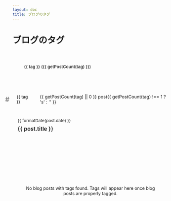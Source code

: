 ```yaml
---
layout: doc
title: ブログのタグ
---
```


# ブログのタグ

<script setup>
import { data as posts } from './posts.data.js'
import { ref, computed, onMounted } from 'vue'

// Debug helper - check if posts data is loaded
onMounted(() => {
  console.log('Posts loaded:', posts.length)
  console.log('Posts with tags:', posts.filter(p => p.tags && p.tags.length > 0).length)
})

// Extract all unique tags from posts
const allTags = computed(() => {
  const tags = new Set()
  if (posts && posts.length) {
    posts.forEach(post => {
      if (post.tags && Array.isArray(post.tags)) {
        post.tags.forEach(tag => {
          // Handle both string tags and Docusaurus-style tag objects
          const tagValue = typeof tag === 'object' && tag.label ? tag.label : tag
          if (tagValue) tags.add(tagValue)
        })
      }
    })
  }
  return Array.from(tags).sort()
})

// Group posts by tag
const postsByTag = computed(() => {
  const result = {}
  allTags.value.forEach(tag => {
    result[tag] = posts.filter(post => {
      if (!post.tags || !Array.isArray(post.tags)) return false
      
      return post.tags.some(postTag => {
        // Handle both string tags and Docusaurus-style tag objects
        if (typeof postTag === 'object' && postTag.label) {
          return postTag.label === tag
        }
        return postTag === tag
      })
    })
  })
  return result
})

// Count posts for each tag
const getPostCount = (tag) => {
  return postsByTag.value[tag] ? postsByTag.value[tag].length : 0
}

// Format date in locale-aware format
const formatDate = (date) => {
  if (!date) return ''
  return new Date(date).toLocaleDateString(undefined, {
    year: 'numeric',
    month: 'short', 
    day: 'numeric'
  })
}

// Function to generate tag badge colors based on tag name
// This creates a unique but consistent color for each tag
const getTagColor = (tag) => {
  let hash = 0;
  for (let i = 0; i < tag.length; i++) {
    hash = tag.charCodeAt(i) + ((hash << 5) - hash);
  }
  
  // Generate hue value between 0 and 360
  const hue = hash % 360;
  // Use a consistent saturation and lightness
  return `hsl(${hue}, 70%, 65%)`;
}
</script>

<div v-if="allTags && allTags.length > 0">
  <div class="tags-overview">
    <div class="tag-badges">
      <a 
        v-for="tag in allTags" 
        :key="tag" 
        :href="`#${tag}`" 
        class="tag-badge"
        :style="{ backgroundColor: getTagColor(tag) }"
      >
        {{ tag }} ({{ getPostCount(tag) }})
      </a>
    </div>
  </div>

  <div class="tags-container">
<div v-for="tag in allTags" :key="tag" class="tag-section">
  <h2 :id="tag" class="tag-heading">
    <span 
      class="tag-badge"
      :style="{ backgroundColor: getTagColor(tag) || '#ccc' }"
    >{{ tag }}</span>
    <span class="tag-count">
      {{ getPostCount(tag) || 0 }} post{{ getPostCount(tag) !== 1 ? 's' : '' }}
    </span>
  </h2>

  <ul class="post-list" v-if="postsByTag[tag]">
    <li v-for="(post, index) in postsByTag[tag]" :key="post.url || index" class="post-item">
      <div class="post-meta">
        <span class="post-date">{{ formatDate(post.date) }}</span>
      </div>
      <a :href="post.url" class="post-title">{{ post.title }}</a>
    </li>
  </ul>
</div>
</div>
</div>
<div v-else class="no-tags-message">
  <p>No blog posts with tags found. Tags will appear here once blog posts are properly tagged.</p>
</div>

<style>
/* Tags overview section */
.tags-overview {
  margin: 2rem 0;
  padding: 1.5rem;
  border-radius: 8px;
  background-color: var(--vp-c-bg-soft);
}

.tag-badges {
  display: flex;
  flex-wrap: wrap;
  gap: 0.5rem;
}

.tag-badge {
  display: inline-block;
  padding: 0.3rem 0.8rem;
  border-radius: 20px;
  font-size: 0.85rem;
  font-weight: 500;
  color: var(--vp-c-white);
  text-decoration: none;
  transition: transform 0.2s ease, box-shadow 0.2s ease;
}

.tag-badge:hover {
  transform: translateY(-2px);
  box-shadow: 0 3px 8px rgba(0, 0, 0, 0.1);
}

/* Tag sections */
.tags-container {
  margin-top: 3rem;
}

.tag-section {
  margin-bottom: 3rem;
  padding-bottom: 2rem;
  border-bottom: 1px solid var(--vp-c-divider);
}

.tag-section:last-child {
  border-bottom: none;
}

.tag-heading {
  display: flex;
  align-items: center;
  margin-bottom: 1.5rem;
  position: relative;
}

.tag-heading::before {
  content: "#";
  position: absolute;
  left: -1.5rem;
  color: var(--vp-c-brand);
  opacity: 0.5;
}

.tag-count {
  margin-left: 1rem;
  font-size: 0.9rem;
  color: var(--vp-c-text-2);
  font-weight: normal;
}

/* Post list */
.post-list {
  padding-left: 0;
  list-style: none;
}

.post-item {
  margin-bottom: 1.5rem;
  padding: 1rem;
  border-radius: 8px;
  background-color: var(--vp-c-bg-soft);
  transition: transform 0.2s ease;
}

.post-item:hover {
  transform: translateY(-2px);
}

.post-meta {
  margin-bottom: 0.5rem;
}

.post-date {
  font-size: 0.85rem;
  color: var(--vp-c-text-2);
}

.post-title {
  display: block;
  margin-bottom: 0.5rem;
  font-size: 1.1rem;
  font-weight: 600;
  color: var(--vp-c-text-1);
  text-decoration: none;
}

.post-title:hover {
  color: var(--vp-c-brand);
}

.post-excerpt {
  margin: 0.5rem 0 0;
  font-size: 0.9rem;
  color: var(--vp-c-text-2);
  overflow: hidden;
  text-overflow: ellipsis;
  display: -webkit-box;
  -webkit-line-clamp: 2;
  -webkit-box-orient: vertical;
}

/* No tags message */
.no-tags-message {
  margin: 3rem 0;
  padding: 2rem;
  text-align: center;
  background-color: var(--vp-c-bg-soft);
  border-radius: 8px;
  color: var(--vp-c-text-2);
}

/* Responsive adjustments */
@media (max-width: 768px) {
  .tag-badges {
    gap: 0.4rem;
  }
  
  .tag-badge {
    padding: 0.2rem 0.6rem;
    font-size: 0.8rem;
  }
  
  .post-item {
    padding: 0.8rem;
  }
}
</style>
